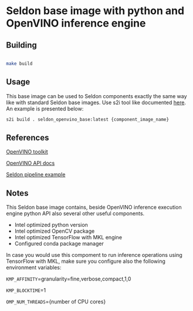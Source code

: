 # Seldon base image with python and OpenVINO inference engine

## Building
```bash

make build
```
## Usage

This base image can be used to Seldon components exactly the same way like with standard Seldon base images.
Use s2i tool like documented [here](https://github.com/SeldonIO/seldon-core/blob/master/docs/wrappers/python.md).
An example is presented below:

```bash
s2i build . seldon_openvino_base:latest {component_image_name}
```

## References

[OpenVINO toolkit](https://software.intel.com/en-us/openvino-toolkit)

[OpenVINO API docs](https://software.intel.com/en-us/articles/OpenVINO-InferEngine#inpage-nav-9)

[Seldon pipeline example](../../../examples/models/openvino_imagenet_ensemble)


## Notes

This Seldon base image contains, beside OpenVINO inference execution engine python API also several other useful components.
- Intel optimized python version
- Intel optimized OpenCV package
- Intel optimized TensorFlow with MKL engine
- Configured conda package manager

In case you would use this compoment to run inference operations using TensorFlow with MKL, make sure you configure 
also the following environment variables:

`KMP_AFFINITY`=granularity=fine,verbose,compact,1,0

`KMP_BLOCKTIME`=1

`OMP_NUM_THREADS`={number of CPU cores}